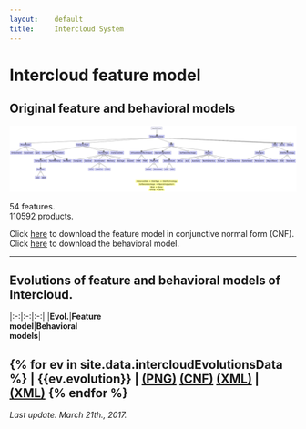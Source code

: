 ```yaml
---
layout:    default
title:     Intercloud System
---
```

# Intercloud feature model

## Original feature and behavioral models

![intercloud feature model][fmIntercloud]

54 features.  
110592 products.

Click [here][cnfIntercloud] to download the feature model in conjunctive normal form (CNF).
Click [here][bhvIntercloud] to download the behavioral model.

---

## Evolutions of feature and behavioral models of Intercloud.

|:-:|:-:|:-:|
|**Evol.**|**Feature<br>model**|**Behavioral<br>models**|


{% for ev in site.data.intercloudEvolutionsData %}
| {{ev.evolution}} | <a href="{{ev.fmImage}}">(PNG)</a> <a href="{{ev.cnfFile}}">(CNF)</a> <a href="{{ev.xmlFmFile}}">(XML)</a> | <a href="{{ev.behavioralFile}}">(XML)</a>
{% endfor %}
---
_Last update: March 21th., 2017._


[fmIntercloud]:  ../../assets/fmInterCloud.png
[cnfIntercloud]: CNF_intercloud.txt
[bhvIntercloud]: uml_intercloud.tar.gz









<script>
  (function(i,s,o,g,r,a,m){i['GoogleAnalyticsObject']=r;i[r]=i[r]||function(){
  (i[r].q=i[r].q||[]).push(arguments)},i[r].l=1*new Date();a=s.createElement(o),
  m=s.getElementsByTagName(o)[0];a.async=1;a.src=g;m.parentNode.insertBefore(a,m)
  })(window,document,'script','https://www.google-analytics.com/analytics.js','ga');

  ga('create', 'UA-91211747-1', 'auto');
  ga('send', 'pageview');

</script>

